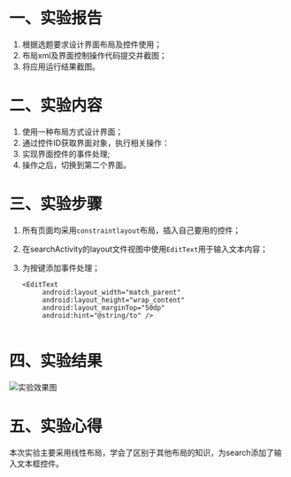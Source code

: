 # 一、实验报告

1. 根据选题要求设计界面布局及控件使用；
2. 布局xml及界面控制操作代码提交并截图；
3. 将应用运行结果截图。

# 二、实验内容

1. 使用一种布局方式设计界面；
2. 通过控件ID获取界面对象，执行相关操作：
3. 实现界面控件的事件处理;
4. 操作之后，切换到第二个界面。

# 三、实验步骤

1. 所有页面均采用`constraintlayout`布局，插入自己要用的控件；

2. 在searchActivity的layout文件视图中使用`EditText`用于输入文本内容； 

3. 为按键添加事件处理；

   ```
   <EditText
        android:layout_width="match_parent"
        android:layout_height="wrap_content"
        android:layout_marginTop="50dp"
        android:hint="@string/to" />
  
   ```

# 四、实验结果


![实验效果图](https://github.com/LHX98/android-labs-2020/blob/master/students/net1814080903131/lab1-4/lab4.PNG)

# 五、实验心得

本次实验主要采用线性布局，学会了区别于其他布局的知识，为search添加了输入文本框控件。
